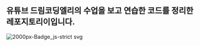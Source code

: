## 유튜브 드림코딩엘리의 수업을 보고 연습한 코드를 정리한 레포지토리이입니다.

![2000px-Badge_js-strict svg](https://user-images.githubusercontent.com/79818840/120580768-b22d0280-c464-11eb-8ea4-23815b93a256.png)

